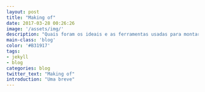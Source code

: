 ```yaml
---
layout: post
title: "Making of"
date: 2017-03-28 00:26:26
image: '/assets/img/'
description: "Quais foram os ideais e as ferramentas usadas para montar esse blog e o porquê das escolhas"
main-class: 'blog'
color: '#B31917'
tags:
- jekyll
- blog
categories: blog
twitter_text: "Making of"
introduction: "Uma breve"
---
```

